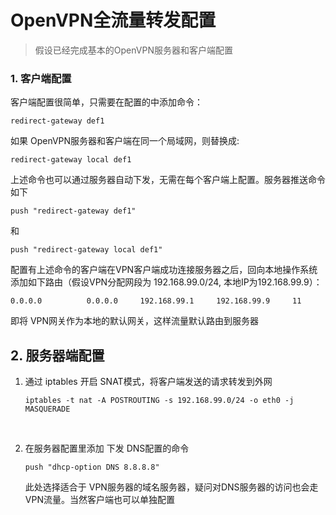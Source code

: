 # OpenVPN全流量转发配置

> 假设已经完成基本的OpenVPN服务器和客户端配置



### 1. 客户端配置

客户端配置很简单，只需要在配置的中添加命令： 

```
redirect-gateway def1
```

如果 OpenVPN服务器和客户端在同一个局域网，则替换成:

``` 
redirect-gateway local def1
```

上述命令也可以通过服务器自动下发，无需在每个客户端上配置。服务器推送命令如下

``` 
push "redirect-gateway def1"
```

和

``` push "redirect-gateway local def1"
push "redirect-gateway local def1"
```



配置有上述命令的客户端在VPN客户端成功连接服务器之后，回向本地操作系统添加如下路由（假设VPN分配网段为 192.168.99.0/24, 本地IP为192.168.99.9）：

``` 0.0.0.0          0.0.0.0     192.168.99.1     192.168.99.9     11
0.0.0.0          0.0.0.0     192.168.99.1     192.168.99.9     11
```

即将 VPN网关作为本地的默认网关，这样流量默认路由到服务器



## 2. 服务器端配置

1. 通过 iptables 开启 SNAT模式，将客户端发送的请求转发到外网

   ``` 
   iptables -t nat -A POSTROUTING -s 192.168.99.0/24 -o eth0 -j MASQUERADE

​		

2. 在服务器配置里添加 下发 DNS配置的命令

   ```
   push "dhcp-option DNS 8.8.8.8"
   ```

   此处选择适合于 VPN服务器的域名服务器，疑问对DNS服务器的访问也会走VPN流量。当然客户端也可以单独配置

